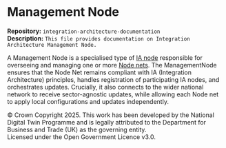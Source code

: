 # Management Node

**Repository:** `integration-architecture-documentation`  
**Description:** `This file provides documentation on Integration Architecture Management Node. `  
<!-- SPDX-License-Identifier: OGL-UK-3.0 -->

A Management Node is a specialised type of [IA node](IANode/ia-node.md) responsible for overseeing and managing one or more [Node nets](node-net.md). The ManagementNode ensures that the Node Net remains compliant with IA (Integration Architecture) principles, handles registration of participating IA nodes, and orchestrates updates. Crucially, it also connects to the wider national network to receive sector-agnostic updates, while allowing each Node net to apply local configurations and updates independently.

© Crown Copyright 2025. This work has been developed by the National Digital Twin Programme and is legally attributed to the Department for Business and Trade (UK) as the governing entity.  
Licensed under the Open Government Licence v3.0.  
